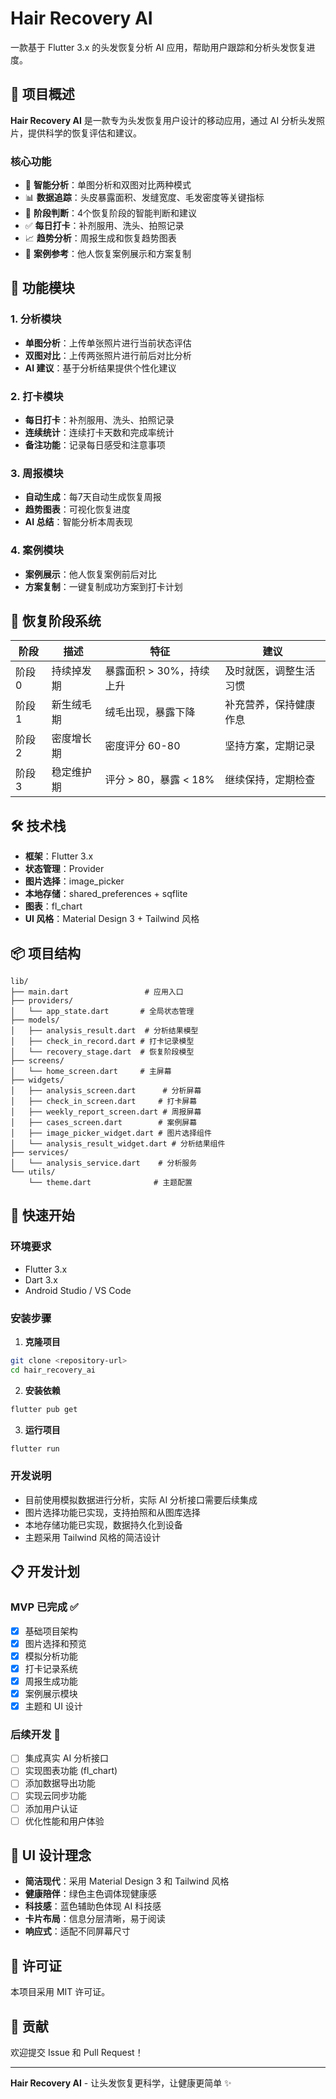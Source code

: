 # Hair Recovery AI

一款基于 Flutter 3.x 的头发恢复分析 AI 应用，帮助用户跟踪和分析头发恢复进度。

## 🎯 项目概述

**Hair Recovery AI** 是一款专为头发恢复用户设计的移动应用，通过 AI 分析头发照片，提供科学的恢复评估和建议。

### 核心功能

- 📸 **智能分析**：单图分析和双图对比两种模式
- 📊 **数据追踪**：头皮暴露面积、发缝宽度、毛发密度等关键指标
- 🎯 **阶段判断**：4个恢复阶段的智能判断和建议
- ✅ **每日打卡**：补剂服用、洗头、拍照记录
- 📈 **趋势分析**：周报生成和恢复趋势图表
- 👥 **案例参考**：他人恢复案例展示和方案复制

## 📱 功能模块

### 1. 分析模块
- **单图分析**：上传单张照片进行当前状态评估
- **双图对比**：上传两张照片进行前后对比分析
- **AI 建议**：基于分析结果提供个性化建议

### 2. 打卡模块
- **每日打卡**：补剂服用、洗头、拍照记录
- **连续统计**：连续打卡天数和完成率统计
- **备注功能**：记录每日感受和注意事项

### 3. 周报模块
- **自动生成**：每7天自动生成恢复周报
- **趋势图表**：可视化恢复进度
- **AI 总结**：智能分析本周表现

### 4. 案例模块
- **案例展示**：他人恢复案例前后对比
- **方案复制**：一键复制成功方案到打卡计划

## 🧠 恢复阶段系统

| 阶段 | 描述 | 特征 | 建议 |
|------|------|------|------|
| 阶段 0 | 持续掉发期 | 暴露面积 > 30%，持续上升 | 及时就医，调整生活习惯 |
| 阶段 1 | 新生绒毛期 | 绒毛出现，暴露下降 | 补充营养，保持健康作息 |
| 阶段 2 | 密度增长期 | 密度评分 60-80 | 坚持方案，定期记录 |
| 阶段 3 | 稳定维护期 | 评分 > 80，暴露 < 18% | 继续保持，定期检查 |

## 🛠 技术栈

- **框架**：Flutter 3.x
- **状态管理**：Provider
- **图片选择**：image_picker
- **本地存储**：shared_preferences + sqflite
- **图表**：fl_chart
- **UI 风格**：Material Design 3 + Tailwind 风格

## 📦 项目结构

```
lib/
├── main.dart                 # 应用入口
├── providers/
│   └── app_state.dart       # 全局状态管理
├── models/
│   ├── analysis_result.dart  # 分析结果模型
│   ├── check_in_record.dart # 打卡记录模型
│   └── recovery_stage.dart  # 恢复阶段模型
├── screens/
│   └── home_screen.dart     # 主屏幕
├── widgets/
│   ├── analysis_screen.dart      # 分析屏幕
│   ├── check_in_screen.dart     # 打卡屏幕
│   ├── weekly_report_screen.dart # 周报屏幕
│   ├── cases_screen.dart        # 案例屏幕
│   ├── image_picker_widget.dart # 图片选择组件
│   └── analysis_result_widget.dart # 分析结果组件
├── services/
│   └── analysis_service.dart    # 分析服务
└── utils/
    └── theme.dart              # 主题配置
```

## 🚀 快速开始

### 环境要求
- Flutter 3.x
- Dart 3.x
- Android Studio / VS Code

### 安装步骤

1. **克隆项目**
```bash
git clone <repository-url>
cd hair_recovery_ai
```

2. **安装依赖**
```bash
flutter pub get
```

3. **运行项目**
```bash
flutter run
```

### 开发说明

- 目前使用模拟数据进行分析，实际 AI 分析接口需要后续集成
- 图片选择功能已实现，支持拍照和从图库选择
- 本地存储功能已实现，数据持久化到设备
- 主题采用 Tailwind 风格的简洁设计

## 📋 开发计划

### MVP 已完成 ✅
- [x] 基础项目架构
- [x] 图片选择和预览
- [x] 模拟分析功能
- [x] 打卡记录系统
- [x] 周报生成功能
- [x] 案例展示模块
- [x] 主题和 UI 设计

### 后续开发 🔄
- [ ] 集成真实 AI 分析接口
- [ ] 实现图表功能 (fl_chart)
- [ ] 添加数据导出功能
- [ ] 实现云同步功能
- [ ] 添加用户认证
- [ ] 优化性能和用户体验

## 🎨 UI 设计理念

- **简洁现代**：采用 Material Design 3 和 Tailwind 风格
- **健康陪伴**：绿色主色调体现健康感
- **科技感**：蓝色辅助色体现 AI 科技感
- **卡片布局**：信息分层清晰，易于阅读
- **响应式**：适配不同屏幕尺寸

## 📄 许可证

本项目采用 MIT 许可证。

## 🤝 贡献

欢迎提交 Issue 和 Pull Request！

---

**Hair Recovery AI** - 让头发恢复更科学，让健康更简单 ✨ 